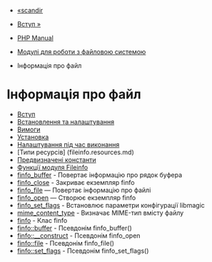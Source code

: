 - [«scandir](function.scandir.md)
- [Вступ »](intro.fileinfo.md)

- [PHP Manual](index.md)
- [Модулі для роботи з файловою системою](refs.fileprocess.file.md)
- Інформація про файл

# Інформація про файл

- [Вступ](intro.fileinfo.md)
- [Встановлення та налаштування](fileinfo.setup.md)
- [Вимоги](fileinfo.requirements.md)
- [Установка](fileinfo.installation.md)
- [Налаштування під час виконання](fileinfo.configuration.md)
- [Типи ресурсів] (fileinfo.resources.md)
- [Предвизначені константи](fileinfo.constants.md)
- [Функції модуля Fileinfo](ref.fileinfo.md)
- [finfo_buffer](function.finfo-buffer.md) - Повертає
інформацію про рядок буфера
- [finfo_close](function.finfo-close.md) - Закриває екземпляр
finfo
- [finfo_file](function.finfo-file.md) — Повертає інформацію про
файлі
- [finfo_open](function.finfo-open.md) — Створює екземпляр finfo
- [finfo_set_flags](function.finfo-set-flags.md) - Встановлює
параметри конфігурації libmagic
- [mime_content_type](function.mime-content-type.md) -
Визначає MIME-тип вмісту файлу
- [finfo](class.finfo.md) - Клас finfo
- [finfo::buffer](finfo.buffer.md) - Псевдонім finfo_buffer()
- [finfo::\_\_construct](finfo.construct.md) - Псевдонім
finfo_open
- [finfo::file](finfo.file.md) - Псевдонім finfo_file()
- [finfo::set_flags](finfo.set-flags.md) - Псевдонім
finfo_set_flags()
